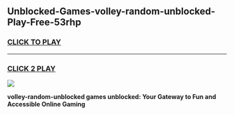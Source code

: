 
## Unblocked-Games-volley-random-unblocked-Play-Free-53rhp
<h3>
<a href="https://premium76.site?title=volley-random-unblocked&ref=18A1">CLICK TO PLAY</a></h3>
<hr>

<h3>
<a href="https://premium76.site?title=volley-random-unblocked&ref=18A1">CLICK 2 PLAY</a>
  
</h3>

<a href="https://premium76.site?title=volley-random-unblocked&ref=18A1"><img src="https://clearcache.store/games.png"></a>


**volley-random-unblocked games unblocked: Your Gateway to Fun and Accessible Online Gaming**
